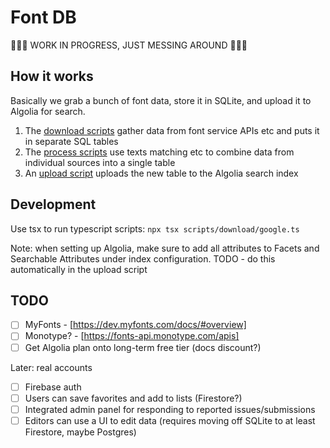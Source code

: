 # Font DB

🚧🚧🚧 WORK IN PROGRESS, JUST MESSING AROUND 🚧🚧🚧

## How it works

Basically we grab a bunch of font data, store it in SQLite, and upload it to Algolia for search.

1. The [download scripts](/scripts/download/) gather data from font service APIs etc and puts it in separate SQL tables
2. The [process scripts](/scripts/process/) use texts matching etc to combine data from individual sources into a single table
3. An [upload script](/scripts/upload/) uploads the new table to the Algolia search index

## Development

Use tsx to run typescript scripts: `npx tsx scripts/download/google.ts`

Note: when setting up Algolia, make sure to add all attributes to Facets and Searchable Attributes under index configuration.
TODO - do this automatically in the upload script

## TODO

- [ ] MyFonts - [https://dev.myfonts.com/docs/#overview]
- [ ] Monotype? - [https://fonts-api.monotype.com/apis]
- [ ] Get Algolia plan onto long-term free tier (docs discount?)

Later: real accounts

- [ ] Firebase auth
- [ ] Users can save favorites and add to lists (Firestore?)
- [ ] Integrated admin panel for responding to reported issues/submissions
- [ ] Editors can use a UI to edit data (requires moving off SQLite to at least Firestore, maybe Postgres)
